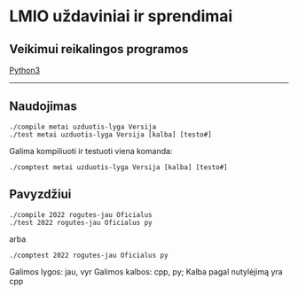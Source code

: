 # LMIO uždaviniai ir sprendimai
## Veikimui reikalingos programos
[Python3](https://www.python.org/download/releases/3.0/)

---
## Naudojimas
```console
./compile metai uzduotis-lyga Versija
./test metai uzduotis-lyga Versija [kalba] [testo#]
```
Galima kompiliuoti ir testuoti viena komanda:
```console
./comptest metai uzduotis-lyga Versija [kalba] [testo#]
```
## Pavyzdžiui
```console
./compile 2022 rogutes-jau Oficialus
./test 2022 rogutes-jau Oficialus py
```
arba
```console
./comptest 2022 rogutes-jau Oficialus py
```

Galimos lygos: jau, vyr
Galimos kalbos: cpp, py; Kalba pagal nutylėjimą yra cpp